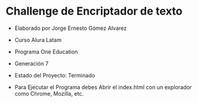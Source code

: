 <h1> Challenge de Encriptador de texto </h1>

- Elaborado por Jorge Ernesto Gómez Alvarez
- Curso Alura Latam
- Programa One Education
- Generación 7

- Estado del Proyecto: Terminado

- Para Ejecutar el Programa debes Abrir el index.html con un explorador como Chrome, Mozilla, etc.
